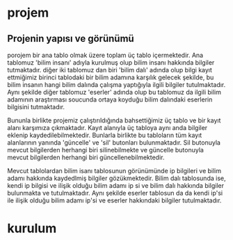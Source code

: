 # projem

## Projenin yapısı ve görünümü

porojem bir ana tablo olmak üzere toplam üç tablo içermektedir. Ana tablomuz 'bilim insanı' adıyla kurulmuş olup bilim insanı hakkında bilgiler tutmaktadır.
diğer iki tablomuz dan biri 'bilim dalı' adında olup bilgi kayıt ettmiğimiz birinci tablodaki bir bilim adamına karşılık gelecek şekilde, bu bilim insanın hangi bilim dalında çalışma yaptığıyla ilgili bilgiler tutulmaktadır.
Aynı şekilde diğer tablomuz 'eserler' adında olup bu tablomuz da ilgili bilim adamının araştırması soucunda ortaya koyduğu bilim dalındaki eserlerin bilgisini tutmaktadır. 

Bununla birlikte projemiz çalıştırıldığında bahsettiğimiz üç tablo ve bir kayıt alanı karşımıza çıkmaktadır.
Kayıt alanıyla üç tabloya aynı anda bilgiler eklenip kaydedilebilmektedir.
Bunlarla birlikte bu tabloların tüm kayıt alanlarının yanında 'güncelle' ve 'sil' butonları bulunmaktadır.
Sil butonuyla mevcut bilgilerden herhangi biri silinebilmekte ve güncelle butonuyla mevcut bilgilerden herhangi biri güncellenebilmektedir.

Mevcut tablolardan bilim isanı tablosunun görünümünde ip bilgileri ve bilim adamı hakkında kaydedlmiş bilgiler gözükmektedir. 
Bilim dalı tablosunda ise, kendi ip bilgisi ve ilişik olduğu bilim adamı ip si ve bilim dalı hakkında bilgiler bulunmakta ve tutulmaktadır.
Aynı şekilde eserler tablosun da da kendi ip'si ile ilişik olduğu bilim adamı ip'si ve eserler hakkındaki bilgiler tutulmaktadır. 

# kurulum 
